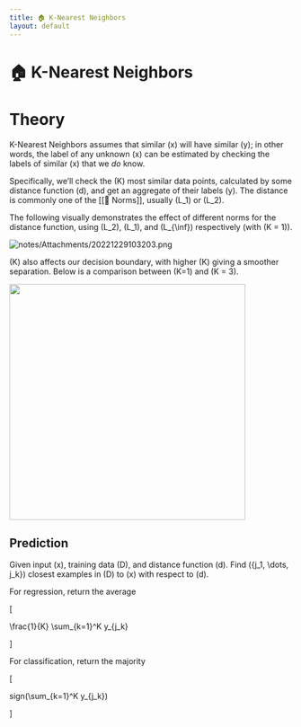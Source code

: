 ```yaml
---
title: 🏠 K-Nearest Neighbors
layout: default
---
```


# 🏠 K-Nearest Neighbors

# Theory
K-Nearest Neighbors assumes that similar \(x\) will have similar \(y\); in other words, the label of any unknown \(x\) can be estimated by checking the labels of similar \(x\) that we _do_ know.

Specifically, we’ll check the \(K\) most similar data points, calculated by some distance function \(d\), and get an aggregate of their labels \(y\). The distance is commonly one of the [[📌 Norms]], usually \(L_1\) or \(L_2\).

The following visually demonstrates the effect of different norms for the distance function, using \(L_2\), \(L_1\), and \(L_{\inf}\) respectively (with \(K = 1\)).

![notes/Attachments/20221229103203.png](notes/Attachments/20221229103203.png.png)

\(K\) also affects our decision boundary, with higher \(K\) giving a smoother separation. Below is a comparison between \(K=1\) and \(K = 3\).

<div>
<img src="attachment:notes/Attachments/notes/Attachments/20221229103204.png.png" width="420"/>
</div>


## Prediction
Given input \(x\), training data \(D\), and distance function \(d\). Find \(\{j_1, \dots, j_k\}\) closest examples in \(D\) to \(x\) with respect to \(d\).

For regression, return the average 

\[

\frac{1}{K} \sum_{k=1}^K y_{j_k}

\]

For classification, return the majority 

\[

sign(\sum_{k=1}^K y_{j_k})

\]
